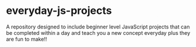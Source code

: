 # everyday-js-projects
A repository designed to include beginner level JavaScript projects that can be completed within a day and teach you a new concept everyday plus they are fun to make!!
